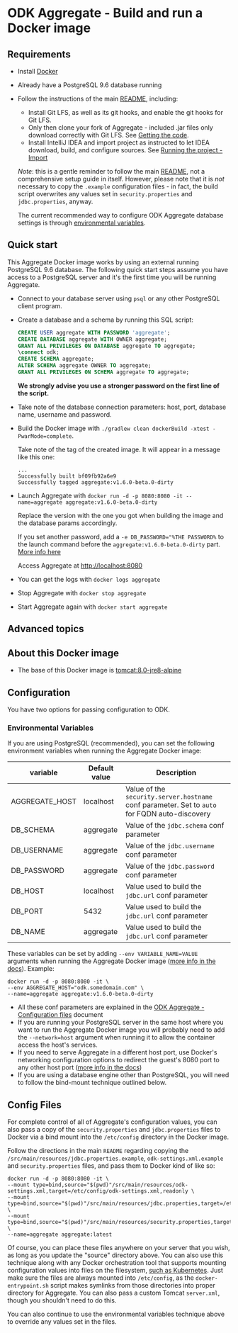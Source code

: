 # ODK Aggregate - Build and run a Docker image

## Requirements

- Install [Docker](https://www.docker.com)
- Already have a PostgreSQL 9.6 database running
- Follow the instructions of the main [README](https://github.com/opendatakit/aggregate), including:
  - Install Git LFS, as well as its git hooks, and enable the git hooks for Git LFS.
  - Only then clone your fork of Aggregate - included .jar files only download correctly with Git LFS. See [Getting the code](https://github.com/opendatakit/aggregate#getting-the-code).
  - Install IntelliJ IDEA and import project as instructed to let IDEA download, build, and configure sources. See [Running the project - Import](https://github.com/opendatakit/aggregate#import)

  *Note*: this is a gentle reminder to follow the main [README](https://github.com/opendatakit/aggregate), not a comprehensive setup guide in itself. However, please note that it is _not_ necessary to copy the `.example` configuration files - in fact, the build script overwrites any values set in `security.properties` and `jdbc.properties`, anyway. 
  
  The current recommended way to configure ODK Aggregate database settings is through [environmental variables](#configuration-parameters).

## Quick start

This Aggregate Docker image works by using an external running PostgreSQL 9.6 database. The following quick start steps assume you have access to a PostgreSQL server and it's the first time you will be running Aggregate. 

- Connect to your database server using `psql` or any other PostgreSQL client program. 

- Create a database and a schema by running this SQL script:

  ```sql
  CREATE USER aggregate WITH PASSWORD 'aggregate';
  CREATE DATABASE aggregate WITH OWNER aggregate;
  GRANT ALL PRIVILEGES ON DATABASE aggregate TO aggregate;
  \connect odk;
  CREATE SCHEMA aggregate;
  ALTER SCHEMA aggregate OWNER TO aggregate;  
  GRANT ALL PRIVILEGES ON SCHEMA aggregate TO aggregate;
  ```
  
  **We strongly advise you use a stronger password on the first line of the script.**
  
- Take note of the database connection parameters: host, port, database name, username and password.
  
- Build the Docker image with `./gradlew clean dockerBuild -xtest -PwarMode=complete`.

  Take note of the tag of the created image. It will appear in a message like this one:
  
  ```
  ...
  Successfully built bf09fb92a6e9
  Successfully tagged aggregate:v1.6.0-beta.0-dirty
  ```

- Launch Aggregate with `docker run -d -p 8080:8080 -it --name=aggregate aggregate:v1.6.0-beta.0-dirty`
 
  Replace the version with the one you got when building the image and the database params accordingly.
  
  If you set another password, add a `-e DB_PASSWORD="%THE PASSWORD%` to the launch command before the `aggregate:v1.6.0-beta.0-dirty` part. [More info here](#configuration-parameters)
  
  Access Aggregate at [http://localhost:8080](http://localhost:8080)

- You can get the logs with `docker logs aggregate`

- Stop Aggregate with `docker stop aggregate`

- Start Aggregate again with `docker start aggregate`

## Advanced topics

## About this Docker image

- The base of this Docker image is [tomcat:8.0-jre8-alpine](https://github.com/docker-library/repo-info/blob/master/repos/tomcat/remote/8.0-jre8-alpine.md)


## Configuration

You have two options for passing configuration to ODK. 

### Environmental Variables
If you are using PostgreSQL (recommended), you can set the following environment variables when running the Aggregate Docker image:

| variable | Default value | Description |
| --- | --- | --- |
| AGGREGATE_HOST | localhost | Value of the `security.server.hostname` conf parameter. Set to `auto` for FQDN auto-discovery |
| DB_SCHEMA | aggregate | Value of the `jdbc.schema` conf parameter |
| DB_USERNAME | aggregate | Value of the `jdbc.username` conf parameter |
| DB_PASSWORD | aggregate | Value of the `jdbc.password` conf parameter |
| DB_HOST | localhost | Value used to build the `jdbc.url` conf parameter |
| DB_PORT | 5432 | Value used to build the `jdbc.url` conf parameter |
| DB_NAME | aggregate | Value used to build the `jdbc.url` conf parameter |

  These variables can be set by adding `--env VARIABLE_NAME=VALUE` arguments when running the Aggregate Docker image ([more info in the docs](https://docs.docker.com/docker-cloud/getting-started/deploy-app/6_define_environment_variables/#python-quickstart)). Example:
  
  ```shell 
  docker run -d -p 8080:8080 -it \
  --env AGGREGATE_HOST="odk.somedomain.com" \ 
  --name=aggregate aggregate:v1.6.0-beta.0-dirty
  ```

- All these conf parameters are explained in the [ODK Aggregate - Configuration files](./aggregate-config.md) document
- If you are running your PostgreSQL server in the same host where you want to run the Aggregate Docker image you will probably need to add the `--network=host` argument when running it to allow the container access the host's services.
- If you need to serve Aggregate in a different host port, use Docker's networking configuration options to redirect the guest's 8080 port to any other host port ([more info in the docs](https://docs.docker.com/config/containers/container-networking/))
- If you are using a database engine other than PostgreSQL, you will need to follow the bind-mount technique outlined below.

## Config Files

For complete control of all of Aggregate's configuration values, you can also pass a copy of the `security.properties` and `jdbc.properties` files to Docker via a bind mount into the `/etc/config` directory in the Docker image. 

Follow the directions in the main `README` regarding copying the `/src/main/resources/jdbc.properties.example`, `odk-settings.xml.example` and `security.properties` files, and pass them to Docker kind of like so:

```shell 
docker run -d -p 8080:8080 -it \
--mount type=bind,source="$(pwd)"/src/main/resources/odk-settings.xml,target=/etc/config/odk-settings.xml,readonly \
--mount type=bind,source="$(pwd)"/src/main/resources/jdbc.properties,target=/etc/config/jdbc.properties,readonly \
--mount type=bind,source="$(pwd)"/src/main/resources/security.properties,target=/etc/config/security.properties,readonly \
--name=aggregate aggregate:latest
```

Of course, you can place these files anywhere on your server that you wish, as long as you update the "source" directory above. You can also use this technique along with any Docker orchestration tool that supports mounting configuration values into files on the filesystem, [such as Kubernetes](https://kubernetes.io/docs/tasks/configure-pod-container/configure-pod-configmap/#populate-a-volume-with-data-stored-in-a-configmap). Just make sure the files are always mounted into `/etc/config`, as the `docker-entrypoint.sh` script makes symlinks from those directories into proper directory for Aggregate. You can also pass a custom Tomcat `server.xml`, though you shouldn't need to do this. 

You can also continue to use the environmental variables technique above to override any values set in the files.